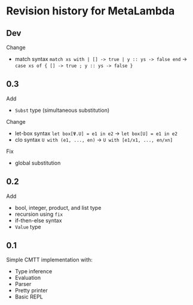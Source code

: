 # Revision history for MetaLambda

## Dev
Change
* match syntax `match xs with | [] -> true | y :: ys -> false end` -> `case xs of { [] -> true ; y :: ys -> false }`

## 0.3
Add
* `Subst` type (simultaneous substitution)

Change
* let-box syntax `let box[Ψ.U] = e1 in e2` -> `let box[U] = e1 in e2`
* clo syntax `U with (e1, ..., en)` -> `U with [e1/x1, ..., en/xn]`

Fix
* global substitution

## 0.2
Add
* bool, integer, product, and list type
* recursion using `fix`
* if-then-else syntax
* `Value` type

## 0.1
Simple CMTT implementation with:
* Type inference
* Evaluation
* Parser
* Pretty printer
* Basic REPL
